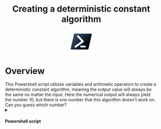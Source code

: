 <h1 align="center">Creating a deterministic constant algorithm</h1>

<p align="center">
<img src="https://github.com/Mwajiduddin/Mwajiduddin/blob/main/images/powershell_icon.png" height="15%" width="15%" />
</p>

<h1>Overview</h1>
This Powershell script utilizes variables and arithmetic operators to create a deterministic constant algorithm, meaning the output value will always be the same no matter the input. Here the numerical output will always yield the number 10, but there is one number that this algorithm doesn't work on. Can you guess which number?


<details> 
  <summary> <h4>Powershell script</h4> </summary>
  
```Powershell
write-host "Whatever number you give me, I will change it into the number 10 through the powers of mathematics!`n"

[Int]$original_number = read-host -prompt "Type a number, any number"
$final_number = $original_number

$final_number = $final_number + 5
$final_number *= 3
$final_number -= 15
$final_number /= $original_number
$final_number += 7
$number_is_10 = $final_number -eq 10

write-host "The number is equal to 10: $number_is_10."
write-host "The final number is $final_number."
``` 
</details>
